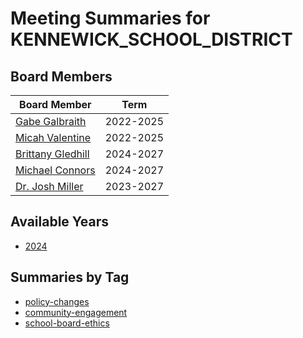 # Meeting Summaries for KENNEWICK_SCHOOL_DISTRICT

## Board Members

| Board Member       | Term           |
|--------------------|----------------|
| [Gabe Galbraith](board_member_8.md) | 2022-2025 |
| [Micah Valentine](board_member_9.md) | 2022-2025 |
| [Brittany Gledhill](board_member_10.md) | 2024-2027 |
| [Michael Connors](board_member_11.md) | 2024-2027 |
| [Dr. Josh Miller](board_member_12.md) | 2023-2027 |

## Available Years
- [2024](school_board_5_year_2024.md)

## Summaries by Tag
- [policy-changes](school_board_5_tag_policy-changes.md)
- [community-engagement](school_board_5_tag_community-engagement.md)
- [school-board-ethics](school_board_5_tag_school-board-ethics.md)
